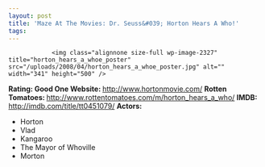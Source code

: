 ```yaml
---
layout: post
title: 'Maze At The Movies: Dr. Seuss&#039; Horton Hears A Who!'
tags:
---
```



                <img class="alignnone size-full wp-image-2327" title="horton_hears_a_whoe_poster" src="/uploads/2008/04/horton_hears_a_whoe_poster.jpg" alt="" width="341" height="500" />
<p><strong>Rating: Good One
Website: </strong><a href="http://www.hortonmovie.com/"><a href="http://www.hortonmovie.com/">http://www.hortonmovie.com/</a></a>
<strong>Rotten Tomatoes: </strong><a href="http://www.rottentomatoes.com/m/horton_hears_a_who/"><a href="http://www.rottentomatoes.com/m/horton_hears_a_who/">http://www.rottentomatoes.com/m/horton_hears_a_who/</a></a>
<strong>IMDB: </strong><a href="http://imdb.com/title/tt0451079/"><a href="http://imdb.com/title/tt0451079/">http://imdb.com/title/tt0451079/</a></a>
<strong>Actors:
</strong></p>
<ul>
    <li>Horton</li>
    <li>Vlad</li>
    <li>Kangaroo</li>
    <li>The Mayor of Whoville</li>
    <li>Morton</li>
</ul>
